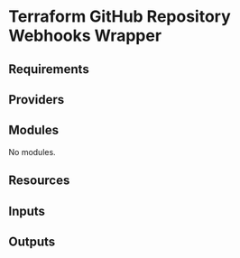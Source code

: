 # Terraform GitHub Repository Webhooks Wrapper

<!-- BEGIN_TF_DOCS -->

## Requirements

## Providers

## Modules

No modules.

## Resources

## Inputs

## Outputs

<!-- END_TF_DOCS -->
